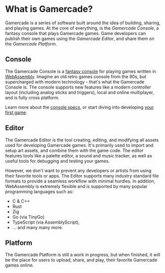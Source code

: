 # What is Gamercade?

Gamercade is a series of software built around the idea of building, sharing, and playing games. At the core of everything, is the *Gamercade Console*, a fantasy console that plays Gamercade games. Game developers can publish their own games using the *Gamercade Editor*, and share them on the *Gamercade Platform*.

## Console

The Gamercade Console is a [fantasy console](https://en.wikipedia.org/wiki/Fantasy_video_game_console) for playing games written in [WebAssembly](https://en.wikipedia.org/wiki/WebAssembly). Imagine an old retro games console from the 90s, but supercharged with modern technology - that's what the Gamercade Console is. The console supports new features like a modern controller layout (including analog sticks and triggers), local and online multiplayer, and is fully cross platform.

Learn more about the [console specs](/docs/console-specs.md), or start diving into developing [your first game](/docs/your-first-game/).

## Editor

The Gamercade Editor is the tool creating, editing, and modifying all assets used for developing Gamercade games. It's primarily used to import and setup art assets, and combine them with the game code. The editor features tools like a palette editor, a sound and music tracker, as well as useful tools for debugging and testing your games.

However, we don't want to prevent any developers or artists from using their favorite tools or apps. The Editor supports many industry standard file formats to provide a seamless workflow with minimal hurdles. In addition, WebAssembly is extremely flexible and is supported by many popular programming languages such as:

- C & C++
- Rust
- Zig
- Go (via TinyGo)
- TypeScript (via AssemblyScript), 
- ... and many many more.

## Platform

The Gamercade Platform is still a work in progress, but when finished, it will be the place for users to upload, share, and play, their favorite Gamercade games online.